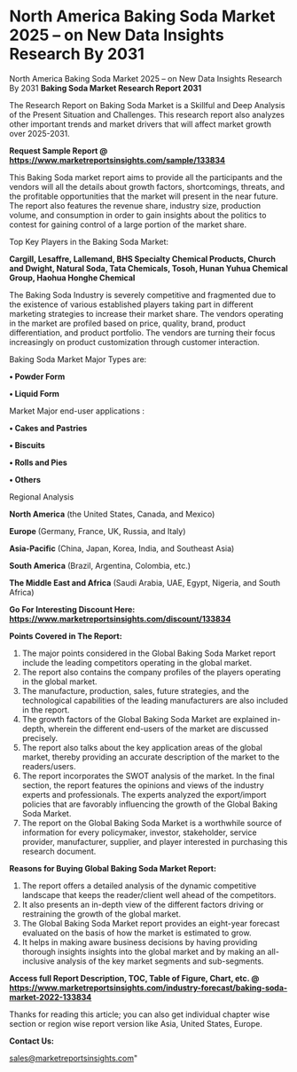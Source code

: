 # North America Baking Soda Market 2025 – on New Data Insights Research By 2031
 North America Baking Soda Market 2025 – on New Data Insights Research By 2031
<strong>Baking Soda Market Research Report 2031</strong>

The Research Report on Baking Soda Market is a Skillful and Deep Analysis of the Present Situation and Challenges. This research report also analyzes other important trends and market drivers that will affect market growth over 2025-2031.

<strong>Request Sample Report @ <a href=https://www.marketreportsinsights.com/sample/133834>https://www.marketreportsinsights.com/sample/133834</a></strong>

This Baking Soda market report aims to provide all the participants and the vendors will all the details about growth factors, shortcomings, threats, and the profitable opportunities that the market will present in the near future. The report also features the revenue share, industry size, production volume, and consumption in order to gain insights about the politics to contest for gaining control of a large portion of the market share.

Top Key Players in the Baking Soda Market:

<strong>Cargill, Lesaffre, Lallemand, BHS Specialty Chemical Products, Church and Dwight, Natural Soda, Tata Chemicals, Tosoh, Hunan Yuhua Chemical Group, Haohua Honghe Chemical</strong>

The Baking Soda Industry is severely competitive and fragmented due to the existence of various established players taking part in different marketing strategies to increase their market share. The vendors operating in the market are profiled based on price, quality, brand, product differentiation, and product portfolio. The vendors are turning their focus increasingly on product customization through customer interaction.

Baking Soda Market Major Types are:

<strong>• Powder Form

• Liquid Form</strong>

Market Major end-user applications :

<strong>• Cakes and Pastries

• Biscuits

• Rolls and Pies

• Others</strong>

Regional Analysis

</u><strong><b>North America</b></strong> (the United States, Canada, and Mexico)

<strong><b>Europe </b></strong>(Germany, France, UK, Russia, and Italy)

<strong><b>Asia-Pacific</b></strong> (China, Japan, Korea, India, and Southeast Asia)

<strong><b>South America</b></strong> (Brazil, Argentina, Colombia, etc.)

<strong><b>The Middle East and Africa</b></strong> (Saudi Arabia, UAE, Egypt, Nigeria, and South Africa)

<strong>Go For Interesting Discount Here: <a href=https://www.marketreportsinsights.com/discount/133834>https://www.marketreportsinsights.com/discount/133834</a></strong>

<strong>Points Covered in The Report:</strong>
<ol>
  <li>The major points considered in the Global Baking Soda Market report include the leading competitors operating in the global market.</li>
  <li>The report also contains the company profiles of the players operating in the global market.</li>
  <li>The manufacture, production, sales, future strategies, and the technological capabilities of the leading manufacturers are also included in the report.</li>
  <li>The growth factors of the Global Baking Soda Market are explained in-depth, wherein the different end-users of the market are discussed precisely.</li>
  <li>The report also talks about the key application areas of the global market, thereby providing an accurate description of the market to the readers/users.</li>
  <li>The report incorporates the SWOT analysis of the market. In the final section, the report features the opinions and views of the industry experts and professionals. The experts analyzed the export/import policies that are favorably influencing the growth of the Global Baking Soda Market.</li>
  <li>The report on the Global Baking Soda Market is a worthwhile source of information for every policymaker, investor, stakeholder, service provider, manufacturer, supplier, and player interested in purchasing this research document.</li>
</ol>
<strong>Reasons for Buying Global Baking Soda Market Report:</strong>

<ol>
  <li>The report offers a detailed analysis of the dynamic competitive landscape that keeps the reader/client well ahead of the competitors.</li>
  <li>It also presents an in-depth view of the different factors driving or restraining the growth of the global market.</li>
  <li>The Global Baking Soda Market report provides an eight-year forecast evaluated on the basis of how the market is estimated to grow.</li>
  <li>It helps in making aware business decisions by having providing thorough insights insights into the global market and by making an all-inclusive analysis of the key market segments and sub-segments.</li>
</ol>
<strong>Access full Report Description, TOC, Table of Figure, Chart, etc. @ <a href=https://www.marketreportsinsights.com/industry-forecast/baking-soda-market-2022-133834>https://www.marketreportsinsights.com/industry-forecast/baking-soda-market-2022-133834</a></strong>


Thanks for reading this article; you can also get individual chapter wise section or region wise report version like Asia, United States, Europe.

<strong>Contact Us:</strong>

sales@marketreportsinsights.com"
